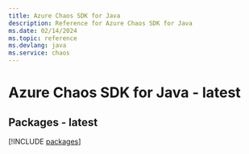 ```yaml
---
title: Azure Chaos SDK for Java
description: Reference for Azure Chaos SDK for Java
ms.date: 02/14/2024
ms.topic: reference
ms.devlang: java
ms.service: chaos
---
```

# Azure Chaos SDK for Java - latest
## Packages - latest
[!INCLUDE [packages](chaos-index.md)]
